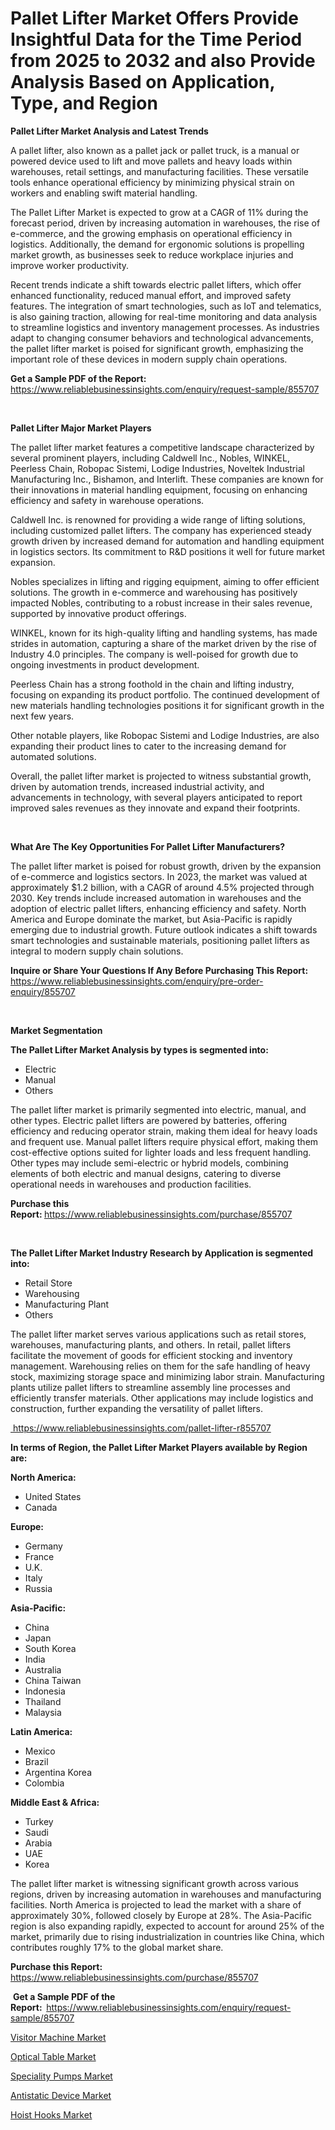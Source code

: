 <p><h1>Pallet Lifter Market Offers Provide Insightful Data for the Time Period from 2025 to 2032 and also Provide Analysis Based on Application, Type, and Region</h1></p><p><strong>Pallet Lifter Market Analysis and Latest Trends</strong></p>
<p><p>A pallet lifter, also known as a pallet jack or pallet truck, is a manual or powered device used to lift and move pallets and heavy loads within warehouses, retail settings, and manufacturing facilities. These versatile tools enhance operational efficiency by minimizing physical strain on workers and enabling swift material handling.</p><p>The Pallet Lifter Market is expected to grow at a CAGR of 11% during the forecast period, driven by increasing automation in warehouses, the rise of e-commerce, and the growing emphasis on operational efficiency in logistics. Additionally, the demand for ergonomic solutions is propelling market growth, as businesses seek to reduce workplace injuries and improve worker productivity. </p><p>Recent trends indicate a shift towards electric pallet lifters, which offer enhanced functionality, reduced manual effort, and improved safety features. The integration of smart technologies, such as IoT and telematics, is also gaining traction, allowing for real-time monitoring and data analysis to streamline logistics and inventory management processes. As industries adapt to changing consumer behaviors and technological advancements, the pallet lifter market is poised for significant growth, emphasizing the important role of these devices in modern supply chain operations.</p></p>
<p><strong>Get a Sample PDF of the Report:&nbsp;</strong> <a href="https://www.reliablebusinessinsights.com/enquiry/request-sample/855707?utm_campaign=84&utm_medium=2&utm_source=Github&utm_content=ia&utm_term=17022025&utm_id=pallet-lifter">https://www.reliablebusinessinsights.com/enquiry/request-sample/855707</a></p>
<p>&nbsp;</p>
<p><strong>Pallet Lifter Major Market Players</strong></p>
<p><p>The pallet lifter market features a competitive landscape characterized by several prominent players, including Caldwell Inc., Nobles, WINKEL, Peerless Chain, Robopac Sistemi, Lodige Industries, Noveltek Industrial Manufacturing Inc., Bishamon, and Interlift. These companies are known for their innovations in material handling equipment, focusing on enhancing efficiency and safety in warehouse operations.</p><p>Caldwell Inc. is renowned for providing a wide range of lifting solutions, including customized pallet lifters. The company has experienced steady growth driven by increased demand for automation and handling equipment in logistics sectors. Its commitment to R&D positions it well for future market expansion.</p><p>Nobles specializes in lifting and rigging equipment, aiming to offer efficient solutions. The growth in e-commerce and warehousing has positively impacted Nobles, contributing to a robust increase in their sales revenue, supported by innovative product offerings.</p><p>WINKEL, known for its high-quality lifting and handling systems, has made strides in automation, capturing a share of the market driven by the rise of Industry 4.0 principles. The company is well-poised for growth due to ongoing investments in product development.</p><p>Peerless Chain has a strong foothold in the chain and lifting industry, focusing on expanding its product portfolio. The continued development of new materials handling technologies positions it for significant growth in the next few years.</p><p>Other notable players, like Robopac Sistemi and Lodige Industries, are also expanding their product lines to cater to the increasing demand for automated solutions.</p><p>Overall, the pallet lifter market is projected to witness substantial growth, driven by automation trends, increased industrial activity, and advancements in technology, with several players anticipated to report improved sales revenues as they innovate and expand their footprints.</p></p>
<p>&nbsp;</p>
<p><strong>What Are The Key Opportunities For Pallet Lifter Manufacturers?</strong></p>
<p><p>The pallet lifter market is poised for robust growth, driven by the expansion of e-commerce and logistics sectors. In 2023, the market was valued at approximately $1.2 billion, with a CAGR of around 4.5% projected through 2030. Key trends include increased automation in warehouses and the adoption of electric pallet lifters, enhancing efficiency and safety. North America and Europe dominate the market, but Asia-Pacific is rapidly emerging due to industrial growth. Future outlook indicates a shift towards smart technologies and sustainable materials, positioning pallet lifters as integral to modern supply chain solutions.</p></p>
<p><strong>Inquire or Share Your Questions If Any Before Purchasing This Report:</strong> <a href="https://www.reliablebusinessinsights.com/enquiry/pre-order-enquiry/855707?utm_campaign=84&utm_medium=2&utm_source=Github&utm_content=ia&utm_term=17022025&utm_id=pallet-lifter">https://www.reliablebusinessinsights.com/enquiry/pre-order-enquiry/855707</a></p>
<p>&nbsp;</p>
<p><strong>Market Segmentation</strong></p>
<p><strong>The Pallet Lifter Market Analysis by types is segmented into:</strong></p>
<p><ul><li>Electric</li><li>Manual</li><li>Others</li></ul></p>
<p><p>The pallet lifter market is primarily segmented into electric, manual, and other types. Electric pallet lifters are powered by batteries, offering efficiency and reducing operator strain, making them ideal for heavy loads and frequent use. Manual pallet lifters require physical effort, making them cost-effective options suited for lighter loads and less frequent handling. Other types may include semi-electric or hybrid models, combining elements of both electric and manual designs, catering to diverse operational needs in warehouses and production facilities.</p></p>
<p><strong>Purchase this Report:&nbsp;</strong><a href="https://www.reliablebusinessinsights.com/purchase/855707?utm_campaign=84&utm_medium=2&utm_source=Github&utm_content=ia&utm_term=17022025&utm_id=pallet-lifter">https://www.reliablebusinessinsights.com/purchase/855707</a></p>
<p>&nbsp;</p>
<p><strong>The Pallet Lifter Market Industry Research by Application is segmented into:</strong></p>
<p><ul><li>Retail Store</li><li>Warehousing</li><li>Manufacturing Plant</li><li>Others</li></ul></p>
<p><p>The pallet lifter market serves various applications such as retail stores, warehouses, manufacturing plants, and others. In retail, pallet lifters facilitate the movement of goods for efficient stocking and inventory management. Warehousing relies on them for the safe handling of heavy stock, maximizing storage space and minimizing labor strain. Manufacturing plants utilize pallet lifters to streamline assembly line processes and efficiently transfer materials. Other applications may include logistics and construction, further expanding the versatility of pallet lifters.</p></p>
<p><a href="https://www.reliablebusinessinsights.com/pallet-lifter-r855707?utm_campaign=84&utm_medium=2&utm_source=Github&utm_content=ia&utm_term=17022025&utm_id=pallet-lifter">&nbsp;https://www.reliablebusinessinsights.com/pallet-lifter-r855707</a></p>
<p><strong>In terms of Region, the Pallet Lifter Market Players available by Region are:</strong></p>
<p>
    <p> <strong> North America: </strong>
        <ul>
            <li>United States</li>
            <li>Canada</li>
        </ul>
        </p> 
    <p> <strong> Europe: </strong>
        <ul>
            <li>Germany</li>
            <li>France</li>
            <li>U.K.</li>
            <li>Italy</li>
            <li>Russia</li>
        </ul>
        </p> 
    <p> <strong> Asia-Pacific: </strong>
        <ul>
            <li>China</li>
            <li>Japan</li>
            <li>South Korea</li>
            <li>India</li>
            <li>Australia</li>
            <li>China Taiwan</li>
            <li>Indonesia</li>
            <li>Thailand</li>
            <li>Malaysia</li>
        </ul>
        </p> 
    <p> <strong> Latin America: </strong>
        <ul>
            <li>Mexico</li>
            <li>Brazil</li>
            <li>Argentina Korea</li>
            <li>Colombia</li>
        </ul>
        </p> 
    <p> <strong> Middle East & Africa: </strong>
        <ul>
            <li>Turkey</li>
            <li>Saudi</li>
            <li>Arabia</li>
            <li>UAE</li>
            <li>Korea</li>
        </ul>
    </p>
    </p>
<p><p>The pallet lifter market is witnessing significant growth across various regions, driven by increasing automation in warehouses and manufacturing facilities. North America is projected to lead the market with a share of approximately 30%, followed closely by Europe at 28%. The Asia-Pacific region is also expanding rapidly, expected to account for around 25% of the market, primarily due to rising industrialization in countries like China, which contributes roughly 17% to the global market share.</p></p>
<p><strong>Purchase this Report: </strong><a href="https://www.reliablebusinessinsights.com/purchase/855707?utm_campaign=84&utm_medium=2&utm_source=Github&utm_content=ia&utm_term=17022025&utm_id=pallet-lifter">https://www.reliablebusinessinsights.com/purchase/855707</a></p>
<p>&nbsp;<strong>Get a Sample PDF of the Report:&nbsp;&nbsp;</strong><a href="https://www.reliablebusinessinsights.com/enquiry/request-sample/855707?utm_campaign=84&utm_medium=2&utm_source=Github&utm_content=ia&utm_term=17022025&utm_id=pallet-lifter">https://www.reliablebusinessinsights.com/enquiry/request-sample/855707</a></p>
<p><strong></strong></p>
<p><p><a href="https://github.com/zeigounjoom/Market-Research-Report-List-1/blob/main/visitor-machine-market.md?utm_campaign=84&utm_medium=2&utm_source=Github&utm_content=ia&utm_term=17022025&utm_id=pallet-lifter">Visitor Machine Market</a></p><p><a href="https://github.com/milolohusami/Market-Research-Report-List-1/blob/main/optical-table-market.md?utm_campaign=84&utm_medium=2&utm_source=Github&utm_content=ia&utm_term=17022025&utm_id=pallet-lifter">Optical Table Market</a></p><p><a href="https://github.com/saklpelzami95/Market-Research-Report-List-1/blob/main/speciality-pumps-market.md?utm_campaign=84&utm_medium=2&utm_source=Github&utm_content=ia&utm_term=17022025&utm_id=pallet-lifter">Speciality Pumps Market</a></p><p><a href="https://github.com/beroxiluwaya/Market-Research-Report-List-1/blob/main/antistatic-device-market.md?utm_campaign=84&utm_medium=2&utm_source=Github&utm_content=ia&utm_term=17022025&utm_id=pallet-lifter">Antistatic Device Market</a></p><p><a href="https://github.com/geyangvayora/Market-Research-Report-List-1/blob/main/hoist-hooks-market.md?utm_campaign=84&utm_medium=2&utm_source=Github&utm_content=ia&utm_term=17022025&utm_id=pallet-lifter">Hoist Hooks Market</a></p></p>